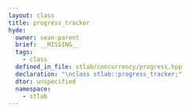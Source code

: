 ```yaml
---
layout: class
title: progress_tracker
hyde:
  owner: sean-parent
  brief: __MISSING__
  tags:
    - class
  defined_in_file: stlab/concurrency/progress.hpp
  declaration: "\nclass stlab::progress_tracker;"
  dtor: unspecified
  namespace:
    - stlab
---
```

